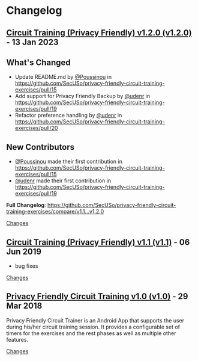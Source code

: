 # Changelog

<a name="v1.2.0"></a>
## [Circuit Training (Privacy Friendly) v1.2.0 (v1.2.0)](https://github.com/SecUSo/privacy-friendly-circuit-training-exercises/releases/tag/v1.2.0) - 13 Jan 2023

## What's Changed
* Update README.md by [@Poussinou](https://github.com/Poussinou) in https://github.com/SecUSo/privacy-friendly-circuit-training-exercises/pull/15
* Add support for Privacy Friendly Backup by [@udenr](https://github.com/udenr) in https://github.com/SecUSo/privacy-friendly-circuit-training-exercises/pull/19
* Refactor preference handling by [@udenr](https://github.com/udenr) in https://github.com/SecUSo/privacy-friendly-circuit-training-exercises/pull/20

## New Contributors
* [@Poussinou](https://github.com/Poussinou) made their first contribution in https://github.com/SecUSo/privacy-friendly-circuit-training-exercises/pull/15
* [@udenr](https://github.com/udenr) made their first contribution in https://github.com/SecUSo/privacy-friendly-circuit-training-exercises/pull/19

**Full Changelog**: https://github.com/SecUSo/privacy-friendly-circuit-training-exercises/compare/v1.1...v1.2.0

[Changes][v1.2.0]


<a name="v1.1"></a>
## [Circuit Training (Privacy Friendly) v1.1 (v1.1)](https://github.com/SecUSo/privacy-friendly-circuit-training-exercises/releases/tag/v1.1) - 06 Jun 2019

- bug fixes

[Changes][v1.1]


<a name="v1.0"></a>
## [Privacy Friendly Circuit Training v1.0 (v1.0)](https://github.com/SecUSo/privacy-friendly-circuit-training-exercises/releases/tag/v1.0) - 29 Mar 2018

Privacy Friendly Circuit Trainer is an Android App that supports the user during his/her circuit training session. It provides a configurable set of timers for the exercises and the rest phases as well as multiple other features.

[Changes][v1.0]


[v1.2.0]: https://github.com/SecUSo/privacy-friendly-circuit-training-exercises/compare/v1.1...v1.2.0
[v1.1]: https://github.com/SecUSo/privacy-friendly-circuit-training-exercises/compare/v1.0...v1.1
[v1.0]: https://github.com/SecUSo/privacy-friendly-circuit-training-exercises/tree/v1.0

<!-- Generated by https://github.com/rhysd/changelog-from-release v3.5.2 -->
